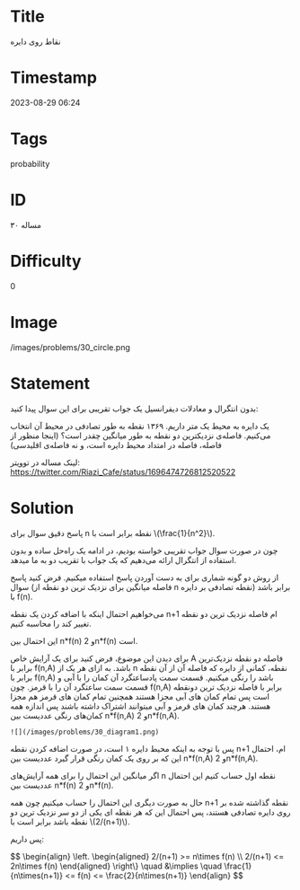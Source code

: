 # Title
نقاط روی دایره
# Timestamp
2023-08-29 06:24
# Tags
probability
# ID
مساله ۳۰
# Difficulty
0
# Image
/images/problems/30_circle.png
# Statement
 بدون انتگرال و معادلات دیفرانسیل یک جواب تقریبی برای این سوال پیدا کنید:

یک دایره به محیط یک متر داریم.  ۱۳۶۹ نقطه به طور تصادفی در محیط آن انتخاب می‌کنیم. فاصله‌ی نزدیکترین دو نقطه به طور میانگین چقدر است؟ (اینجا منظور از فاصله، فاصله در امتداد محیط دایره است، و نه فاصله‌ی اقلیدسی)

لینک مساله در توویتر: https://twitter.com/Riazi_Cafe/status/1696474726812520522

# Solution

پاسخ دقیق سوال برای n نقطه برابر است با \\(\frac{1}{n^2}\\).

چون در صورت سوال جواب تقریبی خواسته بودیم، در ادامه یک راه‌حل ساده و بدون استفاده از انتگرال ارائه می‌دهیم که یک جواب با تقریب دو به ما میدهد.

از روش دو گونه شماری برای به دست آوردن پاسخ استفاده میکنیم. فرض کنید پاسخ سوال (فاصله میانگین برای نزدیک ترین دو نقطه از n نقطه تصادفی بر دایره) برابر باشد با f(n).

می‌خواهیم احتمال اینکه با اضافه کردن یک نقطه n+1 ام فاصله نزدیک ترین دو نقطه تغییر کند را محاسبه کنیم.

این احتمال بین n\*f(n) و 2n\*f(n) است. 

برای دیدن این موضوع، فرض کنید برای یک آرایش خاص A فاصله دو نقطه نزدیک‌ترین برابر با f(n,A) باشد.
 به ازای هر یک از n نقطه، کمانی از دایره که فاصله آن از آن نقطه برابر با f(n,A) باشد را رنگی میکنیم.
قسمت سمت پادساعتگرد آن کمان را با آبی و قسمت سمت ساعتگرد آن را با قرمز.
چون f(n,A) برابر با فاصله نزدیک ترین دو‌نقطه است پس تمام کمان های آبی مجزا هستند
همچنین تمام کمان های قرمز هم مجزا هستند.
هرچند کمان های قرمز و آبی میتوانند اشتراک داشته باشند
پس اندازه همه کمان‌های رنگی عددیست بین
n\*f(n,A)
و
2n\*f(n,A).

    ![](/images/problems/30_diagram1.png)

پس با توجه به اینکه محیط دایره ۱ است، در صورت اضافه کردن نقطه n+1 ام، احتمال این که بر روی یک کمان رنگی قرار گیرد عددیست بین
n\*f(n,A)
و
2n\*f(n,A).

اگر میانگین این احتمال را برای همه آرایش‌های n نقطه اول حساب کنیم این احتمال عددیست بین
n\*f(n)
و 2n\*f(n).

حال به صورت دیگری این احتمال را حساب میکنیم
چون همه n+1 نقطه گذاشته شده بر روی دایره تصادفی هستند، پس‌ احتمال این که هر نقطه ای یکی از دو سر نزدیک ترین دو نقطه باشد برابر است با
\\(2/(n+1)\\).

پس داریم:

$$
\begin{align}
\left.
\begin{aligned}
 2/(n+1) >= n\times f(n) \\\\
 2/(n+1) <= 2n\times f(n)
\end{aligned}
\right\\}
\quad &\implies \quad
\frac{1}{n\times(n+1)} <= f(n) <= \frac{2}{n\times(n+1)}
\end{align}
$$